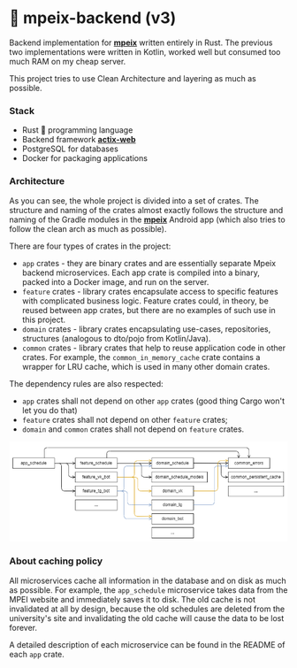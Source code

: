 # 🦀 mpeix-backend (v3)

Backend implementation for [**mpeix**](https://github.com/tonykolomeytsev/mpeiapp) written entirely in Rust. The previous two implementations were written in Kotlin, worked well but consumed too much RAM on my cheap server.

This project tries to use Clean Architecture and layering as much as possible.

### Stack

- Rust 🦀 programming language
- Backend framework [**actix-web**](https://github.com/actix/actix-web)
- PostgreSQL for databases
- Docker for packaging applications

### Architecture

As you can see, the whole project is divided into a set of crates. The structure and naming of the crates almost exactly follows the structure and naming of the Gradle modules in the [**mpeix**](https://github.com/tonykolomeytsev/mpeiapp) Android app (which also tries to follow the clean arch as much as possible).

There are four types of crates in the project:
- `app` crates - they are binary crates and are essentially separate Mpeix backend microservices. Each app crate is compiled into a binary, packed into a Docker image, and run on the server.
- `feature` crates - library crates encapsulate access to specific features with complicated business logic. Feature crates could, in theory, be reused between app crates, but there are no examples of such use in this project.
- `domain` crates - library crates encapsulating use-cases, repositories, structures (analogous to dto/pojo from Kotlin/Java).
- `common` crates - library crates that help to reuse application code in other crates. For example, the `common_in_memory_cache` crate contains a wrapper for LRU cache, which is used in many other domain crates.

The dependency rules are also respected: 
- `app` crates shall not depend on other `app` crates (good thing Cargo won't let you do that)
- `feature` crates shall not depend on other `feature` crates;
- `domain` and `common` crates shall not depend on `feature` crates.

![dependency rule demo](https://github.com/tonykolomeytsev/mpeix-backend/raw/master/media/mpeix-backend-arch-demo.png)

### About caching policy

All microservices cache all information in the database and on disk as much as possible. For example, the `app_schedule` microservice takes data from the MPEI website and immediately saves it to disk. The old cache is not invalidated at all by design, because the old schedules are deleted from the university's site and invalidating the old cache will cause the data to be lost forever.

A detailed description of each microservice can be found in the README of each `app` crate.
